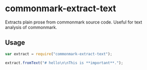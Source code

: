# commonmark-extract-text

Extracts plain prose from commonmark source code. Useful for text
analysis of commonmark.

## Usage

```javascript
var extract = require("commonmark-extract-text");

extract.fromText("# hello\n\nThis is **important**.");
```


